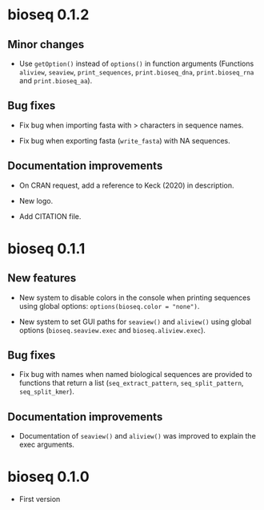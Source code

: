 # bioseq 0.1.2

## Minor changes

* Use `getOption()` instead of `options()` in function arguments (Functions `aliview`, `seaview`, `print_sequences`, `print.bioseq_dna`, `print.bioseq_rna` and `print.bioseq_aa`).

## Bug fixes

* Fix bug when importing fasta with > characters in sequence names.

* Fix bug when exporting fasta (`write_fasta`) with NA sequences.

## Documentation improvements

* On CRAN request, add a reference to Keck (2020) in description.

* New logo.

* Add CITATION file.


# bioseq 0.1.1

## New features

* New system to disable colors in the console when printing sequences using
global options: `options(bioseq.color = "none")`.

* New system to set GUI paths for `seaview()` and `aliview()` using global
options (`bioseq.seaview.exec` and `bioseq.aliview.exec`).

## Bug fixes

* Fix bug with names when named biological sequences are provided to
functions that return a list (`seq_extract_pattern`, `seq_split_pattern`,
`seq_split_kmer`).

## Documentation improvements

* Documentation of `seaview()` and `aliview()` was improved to explain
the exec arguments.



# bioseq 0.1.0

* First version
